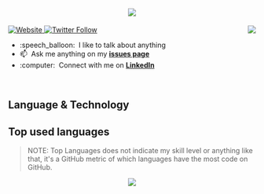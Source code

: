 <h1 align="center">
  <a href="https://git.io/typing-svg">
    <img src="https://readme-typing-svg.herokuapp.com?center=true&vCenter=true&lines=Hi%2C+I'm+Eden+%F0%9F%91%8B;I'm+a+Full-stack+developer;I'm+a+code+lover">
  </a>
</h1>
<a href="https://github.com/baohoang2812">
  <img src="https://github-readme-stats.vercel.app/api?username=baohoang2812&hide=stars&show_icons=true&count_private=true&include_all_commits=true" align="right" />
</a>
<p align="left">
  <a href="http://www.giabaohoang.me">
  <img alt="Website" src="https://img.shields.io/website?label=giabaohoang&style=for-the-badge&up_message=me&url=http%3A%2F%2Fwww.giabaohoang.me%2F">
  </a> 
  <a href="https://github.com/baohoang2812">
  <img alt="Twitter Follow" src="https://img.shields.io/twitter/follow/edenbaohoang?color=1DA1F2&logo=twitter&style=for-the-badge">
  </a>
</p>
<ul>
  <li>
    :speech_balloon: &nbsp;I like to talk about anything
  </li>
   <li>
     📫 &nbsp;Ask me anything on my <a href="https://github.com/baohoang2812/baohoang2812/issues" target="_blank"><b>issues page</b></a>
  </li>
   <li>
    :computer: &nbsp;Connect with me on <a href="https://www.linkedin.com/in/edenhoang/" target="_blank"><b>LinkedIn</b></a>
  </li>
</ul>
<br/>
<!-- Language and technology-->
<h2 align="left">Language & Technology</h2>


<!-- Top Langs-->
<h2 align="left">Top used languages</h2>
<blockquote>NOTE: Top Languages does not indicate my skill level or anything like that, it's a GitHub metric of which languages have the most code on GitHub.</blockquote>
<p align="center">
  <a href="https://github.com/baohoang2812">
    <img src="https://github-readme-stats.vercel.app/api/top-langs/?username=baohoang2812&layout=compact&langs_count=10">
  </a> 
</p>


 
